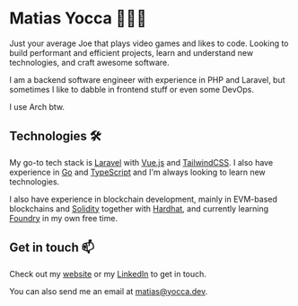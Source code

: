 # Matias Yocca 👨🏻‍💻

Just your average Joe that plays video games and likes to code. Looking to build performant and efficient projects, learn and understand new technologies, and craft awesome software.

I am a backend software engineer with experience in PHP and Laravel, but sometimes I like to dabble in frontend stuff or even some DevOps.

I use Arch btw.

## Technologies 🛠

My go-to tech stack is [Laravel](https://laravel.com/) with [Vue.js](https://vuejs.org/) and [TailwindCSS](https://tailwindcss.com/). I also have experience in [Go](https://golang.org/) and [TypeScript](https://www.typescriptlang.org/) and I'm always looking to learn new technologies.

I also have experience in blockchain development, mainly in EVM-based blockchains and [Solidity](https://soliditylang.org/) together with [Hardhat](https://hardhat.org/), and currently learning [Foundry](https://getfoundry.sh/) in my own free time.

## Get in touch 📫

Check out my [website](https://matias.yocca.dev/) or my [LinkedIn](https://www.linkedin.com/in/mayocca/) to get in touch.

You can also send me an email at [matias@yocca.dev](mailto:matias@yocca.dev).
